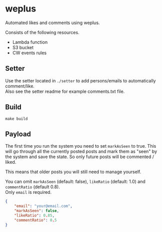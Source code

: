 # weplus

Automated likes and comments using weplus.

Consists of the following resources.

- Lambda function
- S3 bucket
- CW events rules

## Setter

Use the setter located in `./setter` to add persons/emails to automatically comment/like.  
Also see the setter readme for example comments.txt file.

## Build

```shell
make build
```

## Payload

The first time you run the system you need to set `markAsSeen` to true. This will go through all the currently posted
posts and mark them as "seen" by the system and save the state. So only future posts will be commented / liked.

This means that older posts you will still need to manage yourself.

You can omit `markAsSeen` (default: false), `likeRatio` (default: 1.0) and `commentRatio` (default 0.8).  
Only `email` is required.

```json
{
    "email": "your@email.com",
    "markAsSeen": false,
    "likeRatio": 0.85,
    "commentRatio": 0.5
}
```
